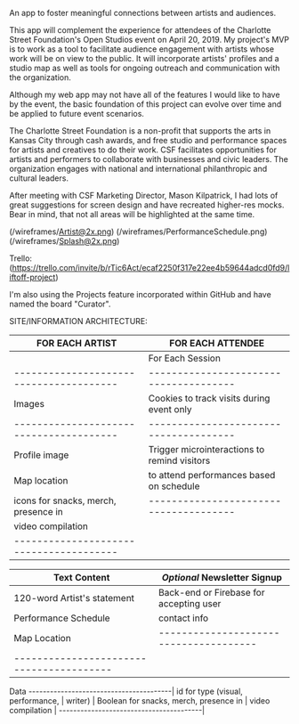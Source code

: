An app to foster meaningful connections between artists and audiences.

This app will complement the experience for attendees of the Charlotte Street Foundation's Open Studios event on April 20, 2019. My project's MVP is to work as a tool to facilitate audience engagement with artists whose work will be on view to the public. It will incorporate artists' profiles and a studio map as well as tools for ongoing outreach and communication with the organization.

Although my web app may not have all of the features I would like to have by the event, the basic foundation of this project can evolve over time and be applied to future event scenarios.

The Charlotte Street Foundation is a non-profit that supports the arts in Kansas City through cash awards, and free studio and performance spaces for artists and creatives to do their work. CSF facilitates opportunities for artists and performers to collaborate with businesses and civic leaders. The organization engages with national and international philanthropic and cultural leaders.

After meeting with CSF Marketing Director, Mason Kilpatrick, I had lots of great suggestions for screen design and have recreated higher-res mocks. Bear in mind, that not all areas will be highlighted at the same time. 

(/wireframes/Artist@2x.png)
(/wireframes/PerformanceSchedule.png)
(/wireframes/Splash@2x.png)


Trello: (https://trello.com/invite/b/rTic6Act/ecaf2250f317e22ee4b59644adcd0fd9/liftoff-project)

I'm also using the Projects feature incorporated within GitHub and have named the board "Curator". 


SITE/INFORMATION ARCHITECTURE:


FOR EACH ARTIST                         |           FOR EACH ATTENDEE
--------------------------------------- | --------------------------------------
                                        |           For Each Session
--------------------------------------- | --------------------------------------
Images                                  | Cookies to track visits during event only
--------------------------------------- | --------------------------------------
Profile image                           | Trigger microinteractions to remind visitors
Map location                            | to attend performances based on schedule
icons for snacks, merch, presence in    | --------------------------------------
video compilation                       |
--------------------------------------- | 
                                        


Text Content                            |       *Optional* Newsletter Signup
----------------------------------------| --------------------------------------
120-word Artist's statement             | Back-end or Firebase for accepting user
Performance Schedule                    | contact info
Map Location                            | -------------------------------------- 
----------------------------------------|

Data
----------------------------------------|
id for type (visual, performance,       |
writer)                                 |
Boolean for snacks, merch, presence in  | 
video compilation                       |
----------------------------------------|
